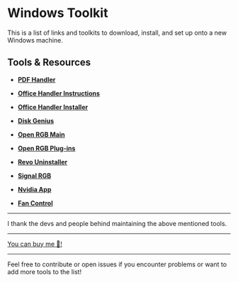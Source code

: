 # Windows Toolkit

This is a list of links and toolkits to download, install, and set up onto a new Windows machine.

## Tools & Resources

- **[PDF Handler](/get.adobe.com/reader/)**  

- **[Office Handler Instructions](/github.com/Su-sid/Microsoft-Office-2021)**  
  

- **[Office Handler Installer](/c2rsetup.officeapps.live.com/c2r/download.aspx?ProductreleaseID=ProPlus2021Retail&platform=x64&language=en-us&version=O16GA)**  
 

- **[Disk Genius](/www.diskgenius.com/download.php)**  


- **[Open RGB Main](/openrgb.org/)**  
 

- **[Open RGB Plug-ins](/openrgb.org/plugins.html)**  
 

- **[Revo Uninstaller](/www.revouninstaller.com/)**  


- **[Signal RGB](/signalrgb.com/)**  
  

- **[Nvidia App](/www.nvidia.com/en-us/software/nvidia-app/)**  
  

- **[Fan Control](/github.com/Rem0o/FanControl.Releases)**  

-----------------------------------------------------------------------

I thank the devs and people behind maintaining the above mentioned tools.


---



[You can buy me 🍕!](/buymeacoffee.com/balotdealer)

---

Feel free to contribute or open issues if you encounter problems or want to add more tools to the list!
